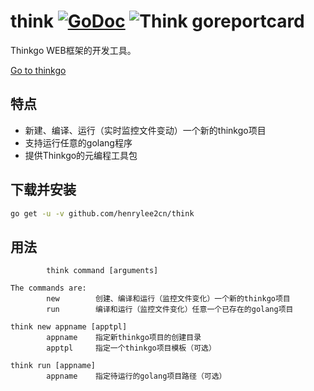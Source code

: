 # think    [![GoDoc](https://godoc.org/github.com/tsuna/gohbase?status.png)](https://godoc.org/github.com/henrylee2cn/think)    ![Think goreportcard](https://goreportcard.com/badge/github.com/henrylee2cn/think)

Thinkgo WEB框架的开发工具。

[Go to thinkgo](https://github.com/henrylee2cn/thinkgo)

## 特点

- 新建、编译、运行（实时监控文件变动）一个新的thinkgo项目
- 支持运行任意的golang程序
- 提供Thinkgo的元编程工具包

## 下载并安装

```sh
go get -u -v github.com/henrylee2cn/think
```

## 用法

```
        think command [arguments]

The commands are:
        new        创建、编译和运行（监控文件变化）一个新的thinkgo项目
        run        编译和运行（监控文件变化）任意一个已存在的golang项目

think new appname [apptpl]
        appname    指定新thinkgo项目的创建目录
        apptpl     指定一个thinkgo项目模板（可选）

think run [appname]
        appname    指定待运行的golang项目路径（可选）
```
